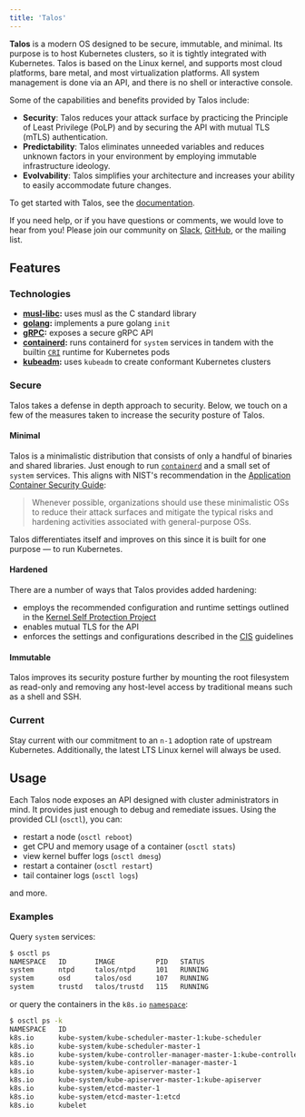 ```yaml
---
title: 'Talos'
---
```


**Talos** is a modern OS designed to be secure, immutable, and minimal.
Its purpose is to host Kubernetes clusters, so it is tightly integrated with Kubernetes.
Talos is based on the Linux kernel, and supports most cloud platforms, bare metal, and most virtualization platforms.
All system management is done via an API, and there is no shell or interactive console.

Some of the capabilities and benefits provided by Talos include:

- **Security**: Talos reduces your attack surface by practicing the Principle of Least Privilege (PoLP) and by securing the API with mutual TLS (mTLS) authentication.
- **Predictability**: Talos eliminates unneeded variables and reduces unknown factors in your environment by employing immutable infrastructure ideology.
- **Evolvability**: Talos simplifies your architecture and increases your ability to easily accommodate future changes.

To get started with Talos, see the [documentation](/docs/v0.2).

If you need help, or if you have questions or comments, we would love to hear from you! Please join our community on [Slack](https://slack.dev.talos-systems.io), [GitHub](https://github.com/talos-systems), or the mailing list.

## Features

### Technologies

- **[musl-libc][musl]:** uses musl as the C standard library
- **[golang][golang]:** implements a pure golang `init`
- **[gRPC][grpc]:** exposes a secure gRPC API
- **[containerd][containerd]:** runs containerd for `system` services in tandem with the builtin [`CRI`][cri] runtime for Kubernetes pods
- **[kubeadm][kubeadm]:** uses `kubeadm` to create conformant Kubernetes clusters

### Secure

Talos takes a defense in depth approach to security.
Below, we touch on a few of the measures taken to increase the security posture of Talos.

#### Minimal

Talos is a minimalistic distribution that consists of only a handful of binaries and shared libraries.
Just enough to run [`containerd`][containerd] and a small set of `system` services.
This aligns with NIST's recommendation in the [Application Container Security Guide][nist]:

> Whenever possible, organizations should use these minimalistic OSs to reduce their attack surfaces and mitigate the typical risks and hardening activities associated with general-purpose OSs.

Talos differentiates itself and improves on this since it is built for one purpose — to run Kubernetes.

#### Hardened

There are a number of ways that Talos provides added hardening:

- employs the recommended configuration and runtime settings outlined in the [Kernel Self Protection Project][kspp]
- enables mutual TLS for the API
- enforces the settings and configurations described in the [CIS][cis] guidelines

#### Immutable

Talos improves its security posture further by mounting the root filesystem as read-only and removing any host-level access by traditional means such as a shell and SSH.

### Current

Stay current with our commitment to an `n-1` adoption rate of upstream Kubernetes.
Additionally, the latest LTS Linux kernel will always be used.

## Usage

Each Talos node exposes an API designed with cluster administrators in mind.
It provides just enough to debug and remediate issues.
Using the provided CLI (`osctl`), you can:

- restart a node (`osctl reboot`)
- get CPU and memory usage of a container (`osctl stats`)
- view kernel buffer logs (`osctl dmesg`)
- restart a container (`osctl restart`)
- tail container logs (`osctl logs`)

and more.

### Examples

Query `system` services:

```bash
$ osctl ps
NAMESPACE   ID       IMAGE          PID   STATUS
system      ntpd     talos/ntpd     101   RUNNING
system      osd      talos/osd      107   RUNNING
system      trustd   talos/trustd   115   RUNNING
```

or query the containers in the `k8s.io` [`namespace`](https://github.com/containerd/containerd/blob/master/namespaces.md):

```bash
$ osctl ps -k
NAMESPACE   ID                                                                     IMAGE                          PID   STATUS
k8s.io      kube-system/kube-scheduler-master-1:kube-scheduler                     k8s.gcr.io/hyperkube:v1.14.1   783   RUNNING
k8s.io      kube-system/kube-scheduler-master-1                                    k8s.gcr.io/pause:3.1           564   RUNNING
k8s.io      kube-system/kube-controller-manager-master-1:kube-controller-manager   k8s.gcr.io/hyperkube:v1.14.1   744   RUNNING
k8s.io      kube-system/kube-controller-manager-master-1                           k8s.gcr.io/pause:3.1           594   RUNNING
k8s.io      kube-system/kube-apiserver-master-1                                    k8s.gcr.io/pause:3.1           593   RUNNING
k8s.io      kube-system/kube-apiserver-master-1:kube-apiserver                     k8s.gcr.io/hyperkube:v1.14.1   796   RUNNING
k8s.io      kube-system/etcd-master-1                                              k8s.gcr.io/pause:3.1           592   RUNNING
k8s.io      kube-system/etcd-master-1:etcd                                         k8s.gcr.io/etcd:3.3.10         805   RUNNING
k8s.io      kubelet                                                                k8s.gcr.io/hyperkube:v1.14.1   446   RUNNING
```

[musl]: https://www.musl-libc.org/
[golang]: https://golang.org/
[grpc]: https://grpc.io/
[containerd]: https://containerd.io/
[kubeadm]: https://github.com/kubernetes/kubeadm
[cri]: https://github.com/containerd/cri
[cis]: https://www.cisecurity.org/benchmark/kubernetes/
[kspp]: https://kernsec.org/wiki/index.php/Kernel_Self_Protection_Project
[nist]: https://www.nist.gov/publications/application-container-security-guide
